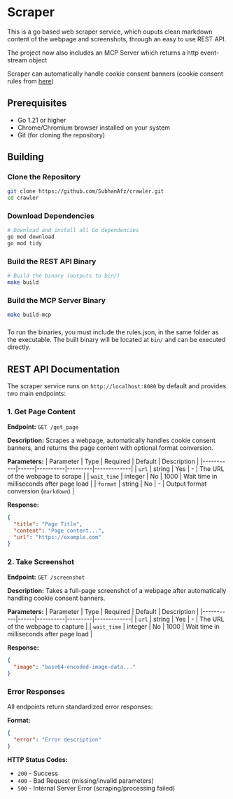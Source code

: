 # Scraper

This is a go based web scraper service, which ouputs clean markdown content of the webpage and screenshots, through an easy to use REST API.

The project now also includes an MCP Server which returns a http event-stream object

Scraper can automatically handle cookie consent banners (cookie consent rules from [here](https://github.com/duckduckgo/autoconsent))

## Prerequisites

- Go 1.21 or higher
- Chrome/Chromium browser installed on your system
- Git (for cloning the repository)

## Building

### Clone the Repository
```bash
git clone https://github.com/SubhanAfz/crawler.git
cd crawler
```

### Download Dependencies
```bash
# Download and install all Go dependencies
go mod download
go mod tidy
```

### Build the REST API Binary
```bash
# Build the binary (outputs to bin/)
make build
```

### Build the MCP Server Binary
```bash
make build-mcp
```
###
To run the binaries, you must include the rules.json, in the same folder as the executable.
The built binary will be located at `bin/` and can be executed directly.

## REST API Documentation

The scraper service runs on `http://localhost:8080` by default and provides two main endpoints:

### 1. Get Page Content

**Endpoint:** `GET /get_page`

**Description:** Scrapes a webpage, automatically handles cookie consent banners, and returns the page content with optional format conversion.

**Parameters:**
| Parameter | Type | Required | Default | Description |
|-----------|------|----------|---------|-------------|
| `url` | string | Yes | - | The URL of the webpage to scrape |
| `wait_time` | integer | No | 1000 | Wait time in milliseconds after page load |
| `format` | string | No | - | Output format conversion (`markdown`) |


**Response:**
```json
{
  "title": "Page Title",
  "content": "Page content...",
  "url": "https://example.com"
}
```

### 2. Take Screenshot

**Endpoint:** `GET /screenshot`

**Description:** Takes a full-page screenshot of a webpage after automatically handling cookie consent banners.

**Parameters:**
| Parameter | Type | Required | Default | Description |
|-----------|------|----------|---------|-------------|
| `url` | string | Yes | - | The URL of the webpage to capture |
| `wait_time` | integer | No | 1000 | Wait time in milliseconds after page load |

**Response:**
```json
{
  "image": "base64-encoded-image-data..."
}
```

### Error Responses

All endpoints return standardized error responses:

**Format:**
```json
{
  "error": "Error description"
}
```

**HTTP Status Codes:**
- `200` - Success
- `400` - Bad Request (missing/invalid parameters)
- `500` - Internal Server Error (scraping/processing failed)